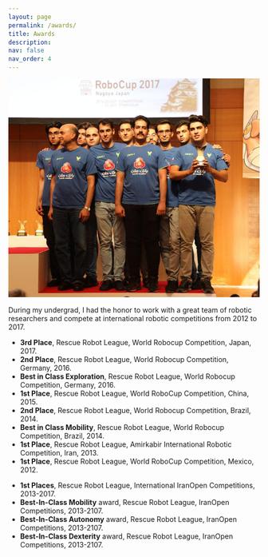 ```yaml
---
layout: page
permalink: /awards/
title: Awards
description:
nav: false
nav_order: 4
---
```


<img src="/assets/img/robocup.jpg" alt="Mountain" width="800" height=auto class="center">

During my undergrad, I had the honor to work with a great team of robotic researchers and compete at international robotic competitions from 2012 to 2017.

<ul>
  <li><b>3rd Place</b>, Rescue Robot League, World Robocup Competition, Japan, 2017.</li>
  <li><b>2nd Place</b>, Rescue Robot League, World Robocup Competition, Germany, 2016.</li>
  <li><b>Best in Class Exploration</b>, Rescue Robot League, World Robocup Competition, Germany, 2016.</li>
  <li><b>1st Place</b>, Rescue Robot League, World RoboCup Competition, China, 2015.</li>
  <li><b>2nd Place</b>, Rescue Robot League, World Robocup Competition, Brazil, 2014.</li>
  <li><b>Best in Class Mobility</b>, Rescue Robot League, World Robocup Competition, Brazil, 2014.</li>
  <li><b>1st Place</b>, Rescue Robot League, Amirkabir International Robotic Competition, Iran, 2013.</li>
  <li><b>1st Place</b>, Rescue Robot League, World RoboCup Competition, Mexico, 2012.</li>
</ul>

<ul>
  <li><b>1st Places</b>, Rescue Robot League, International IranOpen Competitions, 2013-2017.</li>
  <li><b>Best-In-Class Mobility</b> award, Rescue Robot League, IranOpen Competitions, 2013-2107.</li>
  <li><b>Best-In-Class Autonomy</b> award, Rescue Robot League, IranOpen Competitions, 2013-2107.</li>
  <li><b>Best-In-Class Dexterity</b> award, Rescue Robot League, IranOpen Competitions, 2013-2107.</li>
</ul>
